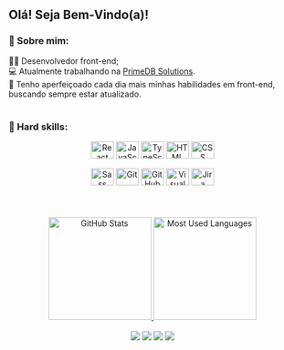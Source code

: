 ## Olá! Seja Bem-Vindo(a)!

### 🏡 Sobre mim:

👨‍💻 Desenvolvedor front-end;<br>
💻 Atualmente trabalhando na <a href="https://primedb.solutions/pt/">PrimeDB Solutions</a>.<br>
🌱 Tenho aperfeiçoado cada dia mais minhas habilidades em front-end, buscando sempre estar atualizado.<br>

#
  
### 🚀 Hard skills:
<div align="center">
  <a href="https://reactjs.org" target="_blank"><img align="center" alt="React" title="React" height="30" width="40" src="https://cdn.jsdelivr.net/gh/devicons/devicon/icons/react/react-original.svg"></a>
  <a href="https://developer.mozilla.org/en-US/docs/Web/JavaScript" target="_blank"><img align="center" alt="JavaScript" title="JavaScript" height="30" width="40" src="https://cdn.jsdelivr.net/gh/devicons/devicon/icons/javascript/javascript-original.svg"></a>
  <a href="https://typescriptlang.org" target="_blank"><img align="center" alt="TypeScript" title="TypeScript" height="30" width="40" src="https://cdn.jsdelivr.net/gh/devicons/devicon/icons/typescript/typescript-original.svg"></a>
  <a href="https://developer.mozilla.org/en-US/docs/Web/HTML" target="_blank"><img align="center" alt="HTML" title="HTML" height="30" width="40" src="https://cdn.jsdelivr.net/gh/devicons/devicon/icons/html5/html5-original.svg"></a>
  <a href="https://developer.mozilla.org/en-US/docs/Web/CSS" target="_blank"><img align="center" alt="CSS" title="CSS" height="30" width="40" src="https://cdn.jsdelivr.net/gh/devicons/devicon/icons/css3/css3-original.svg"</a>
  <br><br>
  <a href="https://sass-lang.com" target="_blank"><img align="center" alt="Sass" title="Sass" height="30" width="40" src="https://cdn.jsdelivr.net/gh/devicons/devicon/icons/sass/sass-original.svg"></a>
  <a href="https://git-scm.com" target="_blank"><img align="center" alt="Git" title="Git" height="30" width="40" src="https://cdn.jsdelivr.net/gh/devicons/devicon/icons/git/git-original.svg"></a>
  <a href="https://github.com" target="_blank"><img align="center" alt="GitHub" title="GitHub" height="30" width="40" src="https://cdn.jsdelivr.net/gh/devicons/devicon/icons/github/github-original.svg"></a>
  <a href="https://code.visualstudio.com" target="_blank"><img align="center" alt="Visual Studio Code" title="Visual Studio Code" height="30" width="40" src="https://cdn.jsdelivr.net/gh/devicons/devicon/icons/vscode/vscode-original.svg"></a>
  <a href="https://atlassian.com/software/jira" target="_blank"><img align="center" alt="Jira" title="Jira" height="30" width="40" src="https://cdn.jsdelivr.net/gh/devicons/devicon/icons/jira/jira-original.svg"></a>
</div>
  
#

<div align="center"><br>
  <a href="https://github.com/ricardogdf">
  <img alt="GitHub Stats" title="GitHub Stats" height="180em" src="https://github-readme-stats.vercel.app/api?username=ricardogdf&show_icons=true&theme=dracula&include_all_commits=true&count_private=true"/>
  <img alt="Most Used Languages" title="Most Used Languages" height="180em" src="https://github-readme-stats.vercel.app/api/top-langs/?username=ricardogdf&layout=compact&langs_count=6&theme=dracula"/>
</div>

 <br>
<div align="center"> 
  <a href="https://instagram.com/mad.rickk" target="_blank"><img src="https://img.shields.io/badge/-Instagram-%23E4405F?style=for-the-badge&logo=instagram&logoColor=white" target="_blank"></a>
 	<a href="https://www.twitch.tv/mad_rickk" target="_blank"><img src="https://img.shields.io/badge/Twitch-9146FF?style=for-the-badge&logo=twitch&logoColor=white" target="_blank"></a>
  <a href = "mailto:ricardogf2004@gmail.com"><img src="https://img.shields.io/badge/-Gmail-%23333?style=for-the-badge&logo=gmail&logoColor=white" target="_blank"></a>
  <a href="https://www.linkedin.com/in/ricardo-gon%C3%A7alves-da-fonseca-0437741b0/" target="_blank"><img src="https://img.shields.io/badge/-LinkedIn-%230077B5?style=for-the-badge&logo=linkedin&logoColor=white" target="_blank"></a> 
</div>

